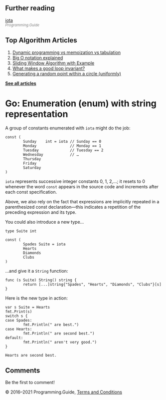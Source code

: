 <span class="underline"></span>

<span class="underline"></span>

Further reading
---------------

[iota](iota.html)  
<span style="color: grey; font-style: italic; font-size: smaller">Programming.Guide</span>

<span class="underline"></span>

Top Algorithm Articles
----------------------

1.  [Dynamic programming vs memoization vs tabulation](../dynamic-programming-vs-memoization-vs-tabulation.html)
2.  [Big O notation explained](../big-o-notation-explained.html)
3.  [Sliding Window Algorithm with Example](../sliding-window-example.html)
4.  [What makes a good loop invariant?](../what-makes-a-good-loop-invariant.html)
5.  [Generating a random point within a circle (uniformly)](../random-point-within-circle.html)

[**See all articles**](../index.html)

Go: Enumeration (enum) with string representation
=================================================

A group of constants enumerated with `iota` might do the job:

    const (
            Sunday    int = iota // Sunday == 0
            Monday               // Monday == 1
            Tuesday              // Tuesday == 2
            Wednesday            // …
            Thursday
            Friday
            Saturday
    )

`iota` represents successive integer constants 0, 1, 2,…; it resets to 0 whenever the word `const` appears in the source code and increments after each const specification.

Above, we also rely on the fact that expressions are implicitly repeated in a parenthesized const declaration—this indicates a repetition of the preceding expression and its type.

You could also introduce a new type…

    type Suite int

    const (
            Spades Suite = iota
            Hearts
            Diamonds
            Clubs
    )

…and give it a `String` function:

    func (s Suite) String() string {
            return [...]string{"Spades", "Hearts", "Diamonds", "Clubs"}[s]
    }

Here is the new type in action:

    var s Suite = Hearts
    fmt.Print(s)
    switch s {
    case Spades:
            fmt.Println(" are best.")
    case Hearts:
            fmt.Println(" are second best.")
    default:
            fmt.Println(" aren't very good.")
    }

    Hearts are second best.

Comments
--------

Be the first to comment!

© 2016–2021 Programming.Guide, [Terms and Conditions](../terms-and-conditions.html)
